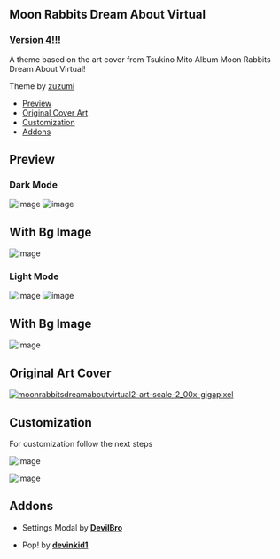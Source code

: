 ## Moon Rabbits Dream About Virtual

### [Version 4!!!](https://github.com/zuzumi-f/Moon-Rabbits-Dream-About-Virtual/releases)

A theme based on the art cover from Tsukino Mito Album Moon Rabbits Dream About Virtual!

Theme by [zuzumi](https://github.com/zuzumi-f)

* [Preview](#preview)
* [Original Cover Art](#original-cover-art)
* [Customization](#customization)
* [Addons](#addons)

## Preview

### Dark Mode
![image](https://github.com/zuzumi-f/Moon-Rabbits-Dream-About-Virtual/assets/79029257/77f3e5eb-e0aa-457e-a1cd-46a1910dc8d3)
![image](https://github.com/zuzumi-f/Moon-Rabbits-Dream-About-Virtual/assets/79029257/93f76a2b-835d-40bf-9ac3-60446d0301cb)

## With Bg Image
![image](https://github.com/zuzumi-f/Moon-Rabbits-Dream-About-Virtual/assets/79029257/0df2525a-95a1-4cc7-8701-c8105c70e101)

### Light Mode
![image](https://github.com/zuzumi-f/Moon-Rabbits-Dream-About-Virtual/assets/79029257/1fb9ae8e-125b-4322-beb2-d660b11927a3)
![image](https://github.com/zuzumi-f/Moon-Rabbits-Dream-About-Virtual/assets/79029257/19afd1e1-369d-4748-b678-38474762c4b8)

## With Bg Image
![image](https://github.com/zuzumi-f/Moon-Rabbits-Dream-About-Virtual/assets/79029257/eeeb1277-d139-44db-8089-4efc3d61cc5f)

## Original Art Cover
[![moonrabbitsdreamaboutvirtual2-art-scale-2_00x-gigapixel](https://user-images.githubusercontent.com/79029257/132885766-58a204cf-4941-4143-a3d2-7d9eec948c2c.png)](https://youtu.be/5rvzyCed6Bo)

## Customization

For customization follow the next steps

![image](https://user-images.githubusercontent.com/79029257/196774076-bc73438a-05da-457f-8f2f-f1dad1016fe8.png)

![image](https://user-images.githubusercontent.com/79029257/196775040-98577fdc-e985-4217-bc98-6909823f2fa9.png)

## Addons
* Settings Modal by **[DevilBro](https://github.com/mwittrien/BetterDiscordAddons/tree/master/Themes/SettingsModal/)**

* Pop! by **[devinkid1](https://github.com/devinkid1/Pop)**
